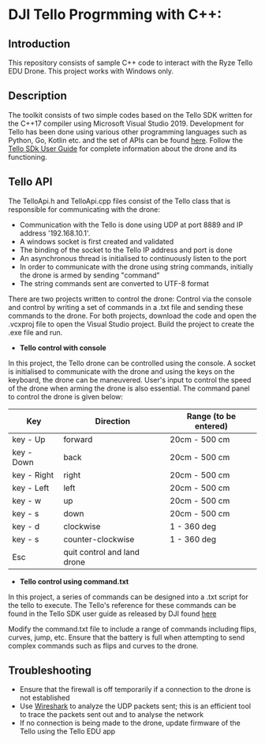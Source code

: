 # DJI Tello Progrmming with C++:

## Introduction

This repository consists of sample C++ code to interact with the Ryze Tello EDU Drone. This project works with Windows only.

## Description

The toolkit consists of two simple codes based on the Tello SDK written for the C++17 compiler using Microsoft Visual Studio 2019. Development for Tello has been done using various other programming languages such as Python, Go, Kotlin etc. and the set of APIs can be found [here](https://tellopilots.com/wiki/development/). Follow the [Tello SDk User Guide](https://dl-cdn.ryzerobotics.com/downloads/Tello/Tello%20SDK%202.0%20User%20Guide.pdf) for complete information about the drone and its functioning.

## Tello API

The TelloApi.h and TelloApi.cpp files consist of the Tello class that is responsible for communicating with the drone:

* Communication with the Tello is done using UDP at port 8889 and IP address '192.168.10.1'. 
* A windows socket is first created and validated
* The binding of the socket to the Tello IP address and port is done
* An asynchronous thread is initialised to continuously listen to the port
* In order to communicate with the drone using string commands, initially the drone is armed by sending "command"
* The string commands sent are converted to UTF-8 format

There are two projects written to control the drone: Control via the console and control by writing a set of commands in a .txt file and sending these commands to the drone. For both projects, download the code and open the .vcxproj file to open the Visual Studio project. Build the project to create the .exe file and run.

* **Tello control with console**

In this project, the Tello drone can be controlled using the console. A socket is initialised to communicate with the drone and using the keys on the keyboard, the drone can be maneuvered. User's input to control the speed of the drone when arming the drone is also essential. The command panel to control the drone is given below:

| Key     | Direction     | Range (to be entered)     |
|---------|---------------|---------------------------|
|key - Up | forward       | 20cm - 500 cm             |
|key - Down | back       | 20cm - 500 cm             |
|key - Right | right       | 20cm - 500 cm             |
|key - Left | left       | 20cm - 500 cm             |
|key - w | up       | 20cm - 500 cm             |
|key - s | down       | 20cm - 500 cm             |
|key - d | clockwise       | 1 - 360 deg             |
|key - s | counter-clockwise       | 1 - 360 deg             |
|Esc | quit control and land drone       |  |

* **Tello control using command.txt**

In this project, a series of commands can be designed into a .txt script for the tello to execute. The Tello's reference for these commands can be found in the Tello SDK user guide as released by DJI found [here](https://dl-cdn.ryzerobotics.com/downloads/Tello/Tello%20SDK%202.0%20User%20Guide.pdf)

Modify the command.txt file to include a range of commands including flips, curves, jump, etc. Ensure that the battery is full when attempting to send complex commands such as flips and curves to the drone.

## Troubleshooting

* Ensure that the firewall is off temporarily if a connection to the drone is not established
* Use [Wireshark](https://www.wireshark.org/) to analyze the UDP packets sent; this is an efficient tool to trace the packets sent out and to analyse the network
* If no connection is being made to the drone, update firmware of the Tello using the Tello EDU app



